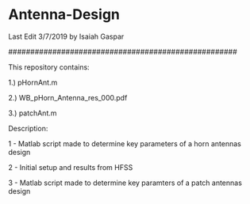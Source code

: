 # Antenna-Design

Last Edit 3/7/2019 by Isaiah Gaspar

####################################################

This repository contains:

1.) pHornAnt.m

2.) WB_pHorn_Antenna_res_000.pdf

3.) patchAnt.m


Description:

1 - Matlab script made to determine key parameters of a horn antennas design 

2 - Initial setup and results from HFSS

3 - Matlab script made to determine key paramters of a patch antennas design
